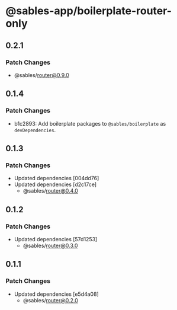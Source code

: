 # @sables-app/boilerplate-router-only

## 0.2.1

### Patch Changes

- @sables/router@0.9.0

## 0.1.4

### Patch Changes

- b1c2893: Add boilerplate packages to `@sables/boilerplate` as `devDependencies`.

## 0.1.3

### Patch Changes

- Updated dependencies [004dd76]
- Updated dependencies [d2c17ce]
  - @sables/router@0.4.0

## 0.1.2

### Patch Changes

- Updated dependencies [57d1253]
  - @sables/router@0.3.0

## 0.1.1

### Patch Changes

- Updated dependencies [e5d4a08]
  - @sables/router@0.2.0
